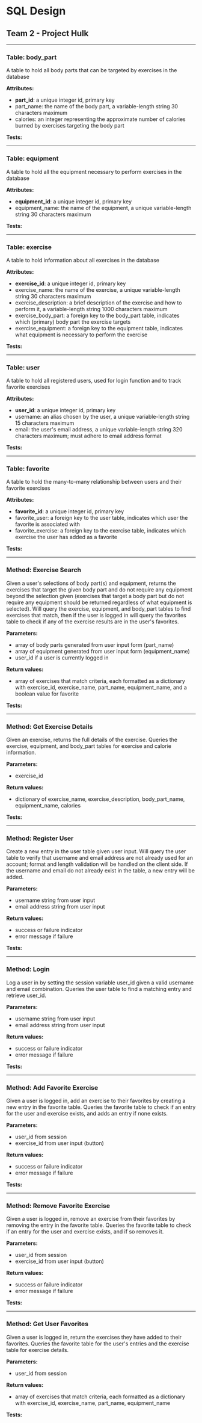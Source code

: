 
# SQL Design

## Team 2 - Project Hulk

---

### Table: body_part

A table to hold all body parts that can be targeted by exercises in the database

**Attributes:**
  
- **part_id**: a unique integer id, primary key
- part_name: the name of the body part, a variable-length string 30 characters maximum
- calories: an integer representing the approximate number of calories burned by exercises targeting the body part

**Tests:**


---

### Table: equipment

A table to hold all the equipment necessary to perform exercises in the database 

**Attributes:**
  
- **equipment_id**: a unique integer id, primary key
- equipment_name: the name of the equipment, a unique variable-length string 30 characters maximum

**Tests:**

---

### Table: exercise

A table to hold information about all exercises in the database 

**Attributes:**
  
- **exercise_id**: a unique integer id, primary key
- exercise_name: the name of the exercise, a unique variable-length string 30 characters maximum
- exercise_description: a brief description of the exercise and how to perform it, a variable-length string 1000 characters maximum
- exercise_body_part: a foreign key to the body_part table, indicates which (primary) body part the exercise targets
- exercise_equipment: a foreign key to the equipment table, indicates what equipment is necessary to perform the exercise

**Tests:**

---

### Table: user

A table to hold all registered users, used for login function and to track favorite exercises

**Attributes:**
  
- **user_id**: a unique integer id, primary key
- username: an alias chosen by the user, a unique variable-length string 15 characters maximum
- email: the user's email address, a unique variable-length string 320 characters maximum; must adhere to email address format

**Tests:**

---

### Table: favorite

A table to hold the many-to-many relationship between users and their favorite exercises

**Attributes:**
  
- **favorite_id**: a unique integer id, primary key
- favorite_user: a foreign key to the user table, indicates which user the favorite is associated with
- favorite_exercise: a foreign key to the exercise table, indicates which exercise the user has added as a favorite

**Tests:**

---

### Method: Exercise Search

Given a user's selections of body part(s) and equipment, returns the exercises that target the given body part and do not require any equipment beyond the selection given (exercises that target a body part but do not require any equipment should be returned regardless of what equipment is selected). Will query the exercise, equipment, and body_part tables to find exercises that match, then if the user is logged in will query the favorites table to check if any of the exercise results are in the user's favorites.

**Parameters:**
- array of body parts generated from user input form (part_name)
- array of equipment generated from user input form (equipment_name)
- user_id if a user is currently logged in

**Return values:**
- array of exercises that match criteria, each formatted as a dictionary with exercise_id, exercise_name, part_name, equipment_name, and a boolean value for favorite

**Tests:**

---

### Method: Get Exercise Details

Given an exercise, returns the full details of the exercise. Queries the exercise, equipment, and body_part tables for exercise and calorie information.

**Parameters:**
- exercise_id

**Return values:**
- dictionary of exercise_name, exercise_description, body_part_name, equipment_name, calories

**Tests:**

---

### Method: Register User

Create a new entry in the user table given user input. Will query the user table to verify that username and email address are not already used for an account; format and length validation will be handled on the client side. If the username and email do not already exist in the table, a new entry will be added.

**Parameters:**
- username string from user input
- email address string from user input

**Return values:**
- success or failure indicator
- error message if failure

**Tests:**

---

### Method: Login

Log a user in by setting the session variable user_id given a valid username and email combination. Queries the user table to find a matching entry and retrieve user_id.

**Parameters:**
- username string from user input
- email address string from user input

**Return values:**
- success or failure indicator
- error message if failure

**Tests:**

---

### Method: Add Favorite Exercise

Given a user is logged in, add an exercise to their favorites by creating a new entry in the favorite table. Queries the favorite table to check if an entry for the user and exercise exists, and adds an entry if none exists.

**Parameters:**
- user_id from session
- exercise_id from user input (button)

**Return values:**
- success or failure indicator
- error message if failure

**Tests:**

---

### Method: Remove Favorite Exercise

Given a user is logged in, remove an exercise from their favorites by removing the entry in the favorite table. Queries the favorite table to check if an entry for the user and exercise exists, and if so removes it.

**Parameters:**
- user_id from session
- exercise_id from user input (button)

**Return values:**
- success or failure indicator
- error message if failure

**Tests:**

---

### Method: Get User Favorites

Given a user is logged in, return the exercises they have added to their favorites. Queries the favorite table for the user's entries and the exercise table for exercise details.

**Parameters:**
- user_id from session

**Return values:**
- array of exercises that match criteria, each formatted as a dictionary with exercise_id, exercise_name, part_name, equipment_name

**Tests:**
